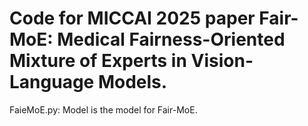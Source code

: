 # Code for MICCAI 2025 paper Fair-MoE: Medical Fairness-Oriented Mixture of Experts in Vision-Language Models.

FaieMoE.py: Model is the model for Fair-MoE.


